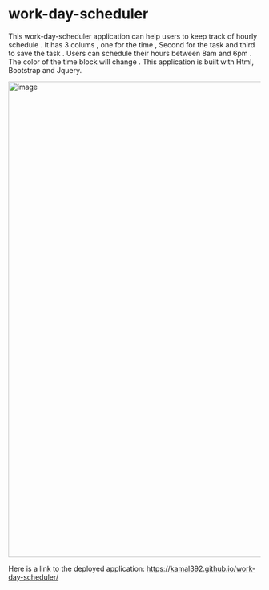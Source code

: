 # work-day-scheduler
This work-day-scheduler application can help users to keep track of hourly schedule . It has 3 colums , one for the time ,
Second for the task and third to save the task . Users can schedule their hours between 8am and 6pm . The color of the time block will change .
This application is built with Html, Bootstrap and Jquery.

<img width="948" alt="image" src="https://user-images.githubusercontent.com/64217018/178832964-c067a044-1675-495a-8c6e-28936620f03c.png">

Here is a link to the deployed application: https://kamal392.github.io/work-day-scheduler/
